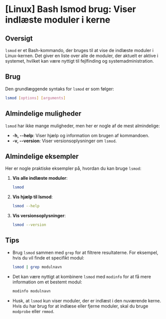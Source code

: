 # [Linux] Bash lsmod brug: Viser indlæste moduler i kerne

## Oversigt
`lsmod` er et Bash-kommando, der bruges til at vise de indlæste moduler i Linux-kernen. Det giver en liste over alle de moduler, der aktuelt er aktive i systemet, hvilket kan være nyttigt til fejlfinding og systemadministration.

## Brug
Den grundlæggende syntaks for `lsmod` er som følger:

```bash
lsmod [options] [arguments]
```

## Almindelige muligheder
`lsmod` har ikke mange muligheder, men her er nogle af de mest almindelige:

- **-h, --help**: Viser hjælp og information om brugen af kommandoen.
- **-v, --version**: Viser versionsoplysninger om `lsmod`.

## Almindelige eksempler
Her er nogle praktiske eksempler på, hvordan du kan bruge `lsmod`:

1. **Vis alle indlæste moduler**:
   ```bash
   lsmod
   ```

2. **Vis hjælp til lsmod**:
   ```bash
   lsmod --help
   ```

3. **Vis versionsoplysninger**:
   ```bash
   lsmod --version
   ```

## Tips
- Brug `lsmod` sammen med `grep` for at filtrere resultaterne. For eksempel, hvis du vil finde et specifikt modul:
  ```bash
  lsmod | grep modulnavn
  ```

- Det kan være nyttigt at kombinere `lsmod` med `modinfo` for at få mere information om et bestemt modul:
  ```bash
  modinfo modulnavn
  ```

- Husk, at `lsmod` kun viser moduler, der er indlæst i den nuværende kerne. Hvis du har brug for at indlæse eller fjerne moduler, skal du bruge `modprobe` eller `rmmod`.
